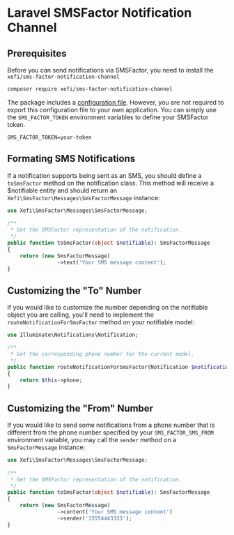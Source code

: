 # Laravel SMSFactor Notification Channel

## Prerequisites

Before you can send notifications via SMSFactor, you need to install the `xefi/sms-factor-notification-channel`

```bash
composer require xefi/sms-factor-notification-channel
```

The package includes a [configuration file](https://github.com/xefi/sms-factor-notification-channel/config/sms-factor.php). However, you are not required to export this configuration file to your own application. You can simply use the `SMS_FACTOR_TOKEN` environment variables to define your SMSFactor token.

```
SMS_FACTOR_TOKEN=your-token
```

## Formating SMS Notifications

If a notification supports being sent as an SMS, you should define a `toSmsFactor` method on the notification class. This method will receive a $notifiable entity and should return an `Xefi\SmsFactor\Messages\SmsFactorMessage` instance:

```php
use Xefi\SmsFactor\Messages\SmsFactorMessage;
 
/**
 * Get the SMSFactor representation of the notification.
 */
public function toSmsFactor(object $notifiable): SmsFactorMessage
{
    return (new SmsFactorMessage)
                ->text('Your SMS message content');
}
```

## Customizing the "To" Number

If you would like to customize the number depending on the notifiable object you are calling, you'll need to implement the `routeNotificationForSmsFactor` method on your notifiable model:

```php
use Illuminate\Notifications\Notification;

/**
 * Get the corresponding phone number for the current model.
 */
public function routeNotificationForSmsFactor(Notification $notification)
{
    return $this->phone;
}
```

## Customizing the "From" Number

If you would like to send some notifications from a phone number that is different from the phone number specified by your `SMS_FACTOR_SMS_FROM` environment variable, you may call the `sender` method on a `SmsFactorMessage` instance:

```php
use Xefi\SmsFactor\Messages\SmsFactorMessage;
 
/**
 * Get the SMSFactor representation of the notification.
 */
public function toSmsFactor(object $notifiable): SmsFactorMessage
{
    return (new SmsFactorMessage)
                ->content('Your SMS message content')
                ->sender('15554443333');
}
```
